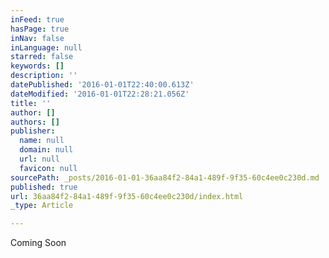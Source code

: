 ```yaml
---
inFeed: true
hasPage: true
inNav: false
inLanguage: null
starred: false
keywords: []
description: ''
datePublished: '2016-01-01T22:40:00.613Z'
dateModified: '2016-01-01T22:28:21.056Z'
title: ''
author: []
authors: []
publisher:
  name: null
  domain: null
  url: null
  favicon: null
sourcePath: _posts/2016-01-01-36aa84f2-84a1-489f-9f35-60c4ee0c230d.md
published: true
url: 36aa84f2-84a1-489f-9f35-60c4ee0c230d/index.html
_type: Article

---
```

Coming Soon